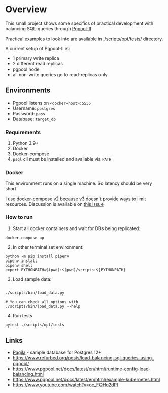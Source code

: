 # Overview

This small project shows some specifics of practical development with
balancing SQL-queries through [Pgpool-II](https://www.pgpool.net)

Practical examples to look into are available in [./scripts/opt/tests/](./scripts/opt/tests) 
directory.

A current setup of Pgpool-II is:

- 1 primary write replica
- 2 different read replicas
- pgpool node
- all non-write queries go to read-replicas only


## Environments

- Pgpool listens on `<docker-host>:5555`
- Username: `postgres`
- Password: `pass`
- Database: `target_db`

### Requirements

1. Python 3.9+
2. Docker
3. Docker-compose
4. `psql` cli must be installed and available via `PATH`

### Docker

This environment runs on a single machine. So latency should be very short.

I use docker-compose v2 because v3 doesn't provide ways to limit resources. 
Discussion is available on [this issue](https://github.com/docker/compose/issues/4513)

### How to run

1. Start all docker containers and wait for DBs being replicated:

```shell
docker-compose up
```
2. In other terminal set environment:

```shell
python -m pip install pipenv
pipenv install
pipenv shell
export PYTHONPATH=$(pwd):$(pwd)/scripts:${PYTHONPATH}

```

3. Load sample data:

```shell

./scripts/bin/load_data.py

# You can check all options with
./scripts/bin/load_data.py --help
```

4. Run tests

```shell
pytest ./scripts/opt/tests
```

## Links

- [Pagila](https://github.com/devrimgunduz/pagila) - sample database for Postgres 12+
- https://www.refurbed.org/posts/load-balancing-sql-queries-using-pgpool/
- https://www.pgpool.net/docs/latest/en/html/runtime-config-load-balancing.html
- https://www.pgpool.net/docs/latest/en/html/example-kubernetes.html
- https://www.youtube.com/watch?v=oc_FQHq2dPI